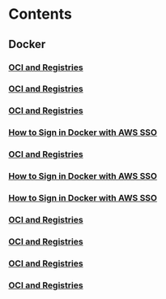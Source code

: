# Contents
## Docker
### [OCI and Registries]([Docker]%20OCI%20and%20Registries.md)

### [OCI and Registries]([Docker]%20OCI%20and%20Registries.md)

### [OCI and Registries]([Docker]%20OCI%20and%20Registries.md)

### [How to Sign in Docker with AWS SSO]([Docker]%20How%20to%20Sign%20in%20Docker%20with%20AWS%20SSO.md)

### [OCI and Registries]([Docker]%20OCI%20and%20Registries.md)

### [How to Sign in Docker with AWS SSO]([Docker]%20How%20to%20Sign%20in%20Docker%20with%20AWS%20SSO.md)

### [How to Sign in Docker with AWS SSO]([Docker]%20How%20to%20Sign%20in%20Docker%20with%20AWS%20SSO.md)

### [OCI and Registries]([Docker]%20OCI%20and%20Registries.md)

### [OCI and Registries]([Docker]%20OCI%20and%20Registries.md)

### [OCI and Registries]([Docker]%20OCI%20and%20Registries.md)

### [OCI and Registries]([Docker]%20OCI%20and%20Registries.md)
